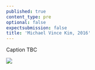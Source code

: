 ```yaml
---
published: true
content_type: pre
optional: false
expectsubmission: false
title: 'Michael Vince Kim, 2016'
---
```

Caption TBC

<img src="https://talkingpictures.connectedacademy.io/course/content/media/large/week4-example3.jpg" data-4c="e55716ea-bc9b-71a2-8b38-9a5eeda88dbd">
<script type="text/json" data-4c-meta="e55716ea-bc9b-71a2-8b38-9a5eeda88dbd">
{"context":[{"credit":"Michael Vince Kim","src":"https://www.worldpressphoto.org/sites/default/files/styles/gallery_main_image/public/archive/2017/stories/POS/1/crziplbxlsq72yckk9mk.jpg?itok=TSYEl2N3"},{"credit":"Michael Vince Kim","src":"https://www.worldpressphoto.org/sites/default/files/styles/gallery_main_image/public/archive/2017/stories/POS/1/fh7tjpm4ccymjkjmqqgz.jpg?itok=qR6CGPBJ"},{"credit":"Michael Vince Kim","src":"https://www.worldpressphoto.org/sites/default/files/styles/gallery_main_image/public/archive/2017/stories/POS/1/jfudzo9pnoo0fejen7ep.jpg?itok=v-G8cA02"},{"credit":"Michael Vince Kim","src":"https://www.worldpressphoto.org/sites/default/files/styles/gallery_main_image/public/archive/2017/stories/POS/1/obde5uidrvh9aek7e8wi.jpg?itok=ilc8rEZ_"},{"credit":"Michael Vince Kim","src":"https://www.worldpressphoto.org/sites/default/files/styles/gallery_main_image/public/archive/2017/stories/POS/1/xfrylgeus5xgk4q14d2d.jpg?itok=5pXYMJF7"}],"links":[{"title":"Michael Vince Kim on Aenikkaeng","url":"https://vimeo.com/219357586"},{"title":"THE FORGOTTEN HISTORY OF THE KOREANS OF MEXICO AND CUBA","url":"https://www.featureshoot.com/2017/02/forgotten-history-koreans-mexico-cuba/"},{"title":"","url":""}],"backStory":{"text":"In 1905, around 1,000 Koreans arrived in Mexico aboard the SS Ilford. They alighted in Salina Cruz in the state of Oaxaca, and then traveled by steamboat to Progreso, on the Yucatán Peninsula. The Koreans had departed an impoverished country and were promised future prosperity, but were destined instead to be indentured laborers—a form of bonded contract labor in which they were forced to work for low wages for four or five years.\n\nThe immigrants were set to work on henequen plantations, in harsh conditions. Henequen, a variety of agave plant used in rope making, generated vast revenues for Mexico. The immigrants (most of whom were men) worked side-by-side with local Mayans, often learning the Mayan language in preference to the Spanish of their masters, and many went on to marry local Mayan women. Most laborers expected to return to their homeland, but by 1910 Korea had been incorporated into the Japanese Empire, and so many decided to stay in Mexico. With the decline in demand for henequen after World War I, a number of Koreans went on to seek work elsewhere in Mexico and in Cuba. Second-generation Korean-Mexicans often lost their parents’ language and traditions. More recently, young people of Korean descent are proving eager to pick up again on their cultural heritage.","author":"Michael Vince Kim","publication":"World Press Photo","publicationUrl":"https://www.worldpressphoto.org/collection/photo/2017/people/michael-vince-kim","date":"September 1, 2016"},"creativeCommons":{"credit":"Michael Vince Kim","year":"2016","copyright":"All rights reserved","codeOfEthics":"Photojournalist","description":"Cecilio Pak Kim, a Korean-Cuban musician, in Cárdenas, Cuba, home to a large community of descendants of early 20th-century Korean immigrants."}}
</script>
